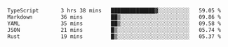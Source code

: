 <!--START_SECTION:waka-->

```txt
TypeScript       3 hrs 38 mins   ██████████████▓░░░░░░░░░░   59.05 %
Markdown         36 mins         ██▒░░░░░░░░░░░░░░░░░░░░░░   09.86 %
YAML             35 mins         ██▒░░░░░░░░░░░░░░░░░░░░░░   09.58 %
JSON             21 mins         █▒░░░░░░░░░░░░░░░░░░░░░░░   05.74 %
Rust             19 mins         █▒░░░░░░░░░░░░░░░░░░░░░░░   05.37 %
```

<!--END_SECTION:waka-->